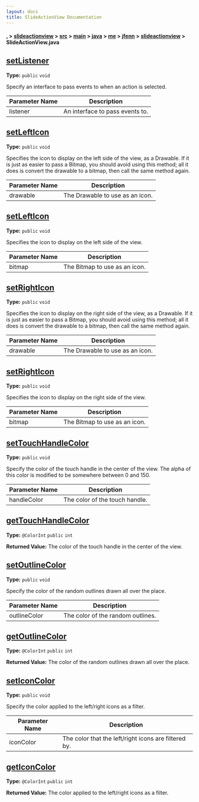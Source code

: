 ```yaml
---
layout: docs
title: SlideActionView Documentation
---
```

#### [.](./../../../../../../../index) > [slideactionview](./../../../../../../index) > [src](./../../../../../index) > [main](./../../../../index) > [java](./../../../index) > [me](./../../index) > [jfenn](./../index) > [slideactionview](./index) > **SlideActionView.java**

## [setListener](https://github.com/fennifith/SlideActionView/blob/master/slideactionview/src/main/java/me/jfenn/slideactionview/SlideActionView.java#L100)

**Type:** `public` `void`

Specify an interface to pass events to when an action 
is selected. 





|Parameter Name|Description|
|-----|-----|
|listener|An interface to pass events to.  |








## [setLeftIcon](https://github.com/fennifith/SlideActionView/blob/master/slideactionview/src/main/java/me/jfenn/slideactionview/SlideActionView.java#L110)

**Type:** `public` `void`

Specifies the icon to display on the left side of the view, 
as a Drawable. If it is just as easier to pass a Bitmap, you 
should avoid using this method; all it does is convert the 
drawable to a bitmap, then call the same method again. 





|Parameter Name|Description|
|-----|-----|
|drawable|The Drawable to use as an icon.  |








## [setLeftIcon](https://github.com/fennifith/SlideActionView/blob/master/slideactionview/src/main/java/me/jfenn/slideactionview/SlideActionView.java#L122)

**Type:** `public` `void`

Specifies the icon to display on the left side of the view. 





|Parameter Name|Description|
|-----|-----|
|bitmap|The Bitmap to use as an icon.  |








## [setRightIcon](https://github.com/fennifith/SlideActionView/blob/master/slideactionview/src/main/java/me/jfenn/slideactionview/SlideActionView.java#L132)

**Type:** `public` `void`

Specifies the icon to display on the right side of the view, 
as a Drawable. If it is just as easier to pass a Bitmap, you 
should avoid using this method; all it does is convert the 
drawable to a bitmap, then call the same method again. 





|Parameter Name|Description|
|-----|-----|
|drawable|The Drawable to use as an icon.  |








## [setRightIcon](https://github.com/fennifith/SlideActionView/blob/master/slideactionview/src/main/java/me/jfenn/slideactionview/SlideActionView.java#L144)

**Type:** `public` `void`

Specifies the icon to display on the right side of the view. 





|Parameter Name|Description|
|-----|-----|
|bitmap|The Bitmap to use as an icon.  |








## [setTouchHandleColor](https://github.com/fennifith/SlideActionView/blob/master/slideactionview/src/main/java/me/jfenn/slideactionview/SlideActionView.java#L154)

**Type:** `public` `void`

Specify the color of the touch handle in the center of 
the view. The alpha of this color is modified to be somewhere 
between 0 and 150. 





|Parameter Name|Description|
|-----|-----|
|handleColor|The color of the touch handle.  |








## [getTouchHandleColor](https://github.com/fennifith/SlideActionView/blob/master/slideactionview/src/main/java/me/jfenn/slideactionview/SlideActionView.java#L165)

**Type:** `@ColorInt` `public` `int`






**Returned Value:** The color of the touch handle in the center of the view.  








## [setOutlineColor](https://github.com/fennifith/SlideActionView/blob/master/slideactionview/src/main/java/me/jfenn/slideactionview/SlideActionView.java#L173)

**Type:** `public` `void`

Specify the color of the random outlines drawn all over the place. 





|Parameter Name|Description|
|-----|-----|
|outlineColor|The color of the random outlines.  |








## [getOutlineColor](https://github.com/fennifith/SlideActionView/blob/master/slideactionview/src/main/java/me/jfenn/slideactionview/SlideActionView.java#L182)

**Type:** `@ColorInt` `public` `int`






**Returned Value:** The color of the random outlines drawn all over the place.  








## [setIconColor](https://github.com/fennifith/SlideActionView/blob/master/slideactionview/src/main/java/me/jfenn/slideactionview/SlideActionView.java#L190)

**Type:** `public` `void`

Specify the color applied to the left/right icons as a filter. 





|Parameter Name|Description|
|-----|-----|
|iconColor|The color that the left/right icons are filtered by.  |








## [getIconColor](https://github.com/fennifith/SlideActionView/blob/master/slideactionview/src/main/java/me/jfenn/slideactionview/SlideActionView.java#L200)

**Type:** `@ColorInt` `public` `int`






**Returned Value:** The color applied to the left/right icons as a filter.  








